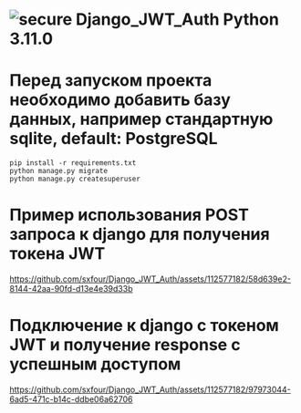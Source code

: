 # ![secure](https://github.com/sxfour/Django_JWT_Auth/assets/112577182/b75911a5-78b6-414b-b427-c2e34020f76d) Django_JWT_Auth Python 3.11.0

# Перед запуском проекта необходимо добавить базу данных, например стандартную sqlite, default: PostgreSQL
    pip install -r requirements.txt
    python manage.py migrate
    python manage.py createsuperuser
    
# Пример использования POST запроса к django для получения токена JWT
https://github.com/sxfour/Django_JWT_Auth/assets/112577182/58d639e2-8144-42aa-90fd-d13e4e39d33b

# Подключение к django с токеном JWT и получение response с успешным доступом
https://github.com/sxfour/Django_JWT_Auth/assets/112577182/97973044-6ad5-471c-b14c-ddbe06a62706
